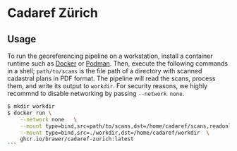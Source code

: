 # Cadaref Zürich

## Usage

To run the georeferencing pipeline on a workstation, install a container
runtime such as [Docker](https://www.docker.com/products/docker-desktop/)
or [Podman](https://podman.io/docs/installation). Then, execute the following
commands in a shell; `path/to/scans` is the file path of a directory with
scanned cadastral plans in PDF format. The pipeline will read the scans,
process them, and write its output to `workdir`. For security reasons,
we highly recommnd to disable networking by passing `--network none`.

````sh
$ mkdir workdir
$ docker run \
    --network none   \
    --mount type=bind,src=path/to/scans,dst=/home/cadaref/scans,readonly   \
    --mount type=bind,src=./workdir,dst=/home/cadaref/workdir  \
    ghcr.io/brawer/cadaref-zurich:latest
```